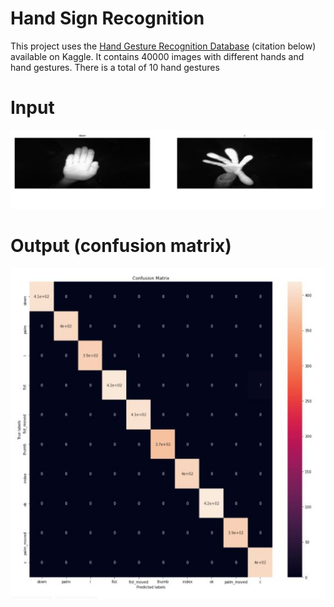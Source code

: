 # Hand Sign Recognition
 
This project uses the [Hand Gesture Recognition Database](https://www.kaggle.com/gti-upm/leapgestrecog/version/1) (citation below) available on Kaggle. It contains 40000 images with different hands and hand gestures. There is a total of 10 hand gestures 

# Input 
![](images/input1.JPG)

# Output (confusion matrix)
![](Images/output1.JPG)
